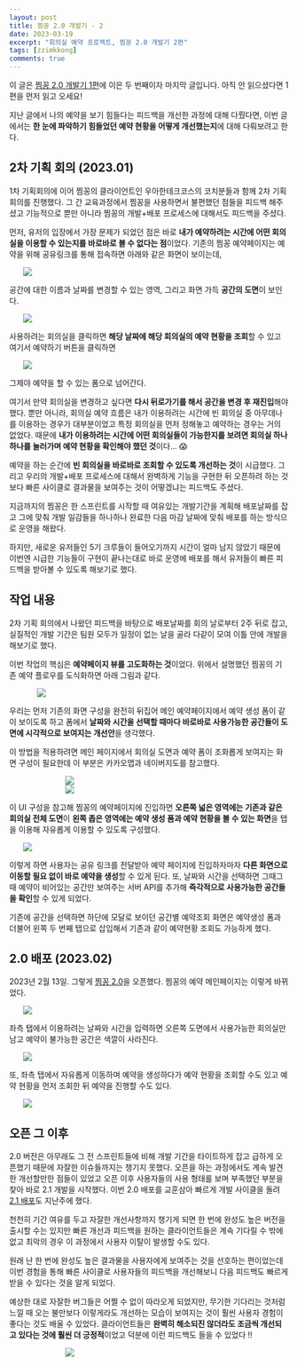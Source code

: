 ```yaml
---
layout: post
title: 찜꽁 2.0 개발기 - 2
date: 2023-03-19
excerpt: "회의실 예약 프로젝트, 찜꽁 2.0 개발기 2편"
tags: [zzimkkong]
comments: true
---
```


이 글은 [찜꽁 2.0 개발기 1편](https://xrabcde.github.io/zzimkkong-2.0-1/)에 이은 두 번째이자 마지막 글입니다. 아직 안 읽으셨다면 1편을 먼저 읽고 오세요!

지난 글에서 나의 예약을 보기 힘들다는 피드백을 개선한 과정에 대해 다뤘다면,
이번 글에서는 **한 눈에 파악하기 힘들었던 예약 현황을 어떻게 개선했는지**에 대해 다뤄보려고 한다.

## 2차 기획 회의 (2023.01)

1차 기획회의에 이어 찜꽁의 클라이언트인 우아한테크코스의 코치분들과 함께 2차 기획회의를 진행했다.
그 간 교육과정에서 찜꽁을 사용하면서 불편했던 점들을 피드백 해주셨고 
기능적으로 뿐만 아니라 찜꽁의 개발+배포 프로세스에 대해서도 피드백을 주셨다.

먼저, 유저의 입장에서 가장 문제가 되었던 점은 바로 **내가 예약하려는 시간에 어떤 회의실을 이용할 수 있는지를 바로바로 볼 수 없다는 점**이었다.
기존의 찜꽁 예약페이지는 예약을 위해 공유링크를 통해 접속하면 아래와 같은 화면이 보이는데,

<div style="width:90% !important; margin:0 auto">
<img src="https://user-images.githubusercontent.com/56033755/224544298-56813032-ba5b-45da-989d-c615d25d76dc.png">
</div>

공간에 대한 이름과 날짜를 변경할 수 있는 영역, 그리고 화면 가득 **공간의 도면**이 보인다.

<div style="width:90% !important; margin:0 auto">
<img src="https://user-images.githubusercontent.com/56033755/226170254-40496b47-f844-444d-aeaa-cc999fdcadf6.png">
</div>

사용하려는 회의실을 클릭하면 **해당 날짜에 해당 회의실의 예약 현황을 조회**할 수 있고 여기서 예약하기 버튼을 클릭하면

<div style="width:90% !important; margin:0 auto">
<img src="https://user-images.githubusercontent.com/56033755/226170274-c4224273-4f88-4125-9469-46f50d9134ac.png">
</div>

그제야 예약을 할 수 있는 폼으로 넘어간다.

여기서 만약 회의실을 변경하고 싶다면 **다시 뒤로가기를 해서 공간을 변경 후 재진입**해야 했다.
뿐만 아니라, 회의실 예약 흐름은 내가 이용하려는 시간에 빈 회의실 중 아무데나를 이용하는 경우가 대부분이었고 특정 회의실을 먼저 정해놓고 예약하는 경우는 거의 없었다. 
때문에 **내가 이용하려는 시간에 어떤 회의실들이 가능한지를 보려면 회의실 하나하나를 눌러가며 예약 현황을 확인해야 했던 것**이다... 😱

예약을 하는 순간에 **빈 회의실을 바로바로 조회할 수 있도록 개선하는 것**이 시급했다.
그리고 우리의 개발+배포 프로세스에 대해서 완벽하게 기능을 구현한 뒤 오픈하려 하는 것보다 빠른 사이클로 결과물을 보여주는 것이 어떻겠냐는 피드백도 주셨다.

지금까지의 찜꽁은 한 스프린트를 시작할 때 여유있는 개발기간을 계획해 배포날짜를 잡고 
그에 맞춰 개발 일감들을 하나하나 완료한 다음 마감 날짜에 맞춰 배포를 하는 방식으로 운영을 해왔다.

하지만, 새로운 유저들인 5기 크루들이 들어오기까지 시간이 얼마 남지 않았기 때문에 이번엔 시급한 기능들이 구현이 끝나는대로 바로 운영에 배포를 해서 
유저들이 빠른 피드백을 받아볼 수 있도록 해보기로 했다.

## 작업 내용

2차 기획 회의에서 나왔던 피드백을 바탕으로 배포날짜를 회의 날로부터 2주 뒤로 잡고, 실질적인 개발 기간은 팀원 모두가 일정이 없는 날을 골라 다같이 모여 이틀 안에 개발을 해보기로 했다.

이번 작업의 핵심은 **예약페이지 뷰를 고도화하는 것**이었다. 위에서 설명했던 찜꽁의 기존 예약 플로우를 도식화하면 아래 그림과 같다.

<div style="width:80% !important; margin:0 auto">
<img src="https://user-images.githubusercontent.com/56033755/226168975-ede08fc8-62df-4c6f-b8a7-c4ae70c45fb1.png">
</div>

우리는 먼저 기존의 화면 구성을 완전히 뒤집어 메인 예약페이지에서 예약 생성 폼이 같이 보이도록 하고 
폼에서 **날짜와 시간을 선택할 때마다 바로바로 사용가능한 공간들이 도면에 시각적으로 보여지는 개선안**을 생각했다.

이 방법을 적용하려면 메인 페이지에서 회의실 도면과 예약 폼이 조화롭게 보여지는 화면 구성이 필요한데 이 부분은 카카오맵과 네이버지도를 참고했다.

<div style="width:60% !important; margin:0 auto">
<img src="https://user-images.githubusercontent.com/56033755/226168535-b8dc180c-10c9-41f7-916d-5d3e591e3450.png">
</div>

<div style="width:60% !important; margin:0 auto">
<img src="https://user-images.githubusercontent.com/56033755/226168562-5a4bef08-d39d-4ce3-a486-130b06bafc49.png">
</div>

이 UI 구성을 참고해 찜꽁의 예약페이지에 진입하면 **오른쪽 넓은 영역에는 기존과 같은 회의실 전체 도면**이
**왼쪽 좁은 영역에는 예약 생성 폼과 예약 현황을 볼 수 있는 화면**을 탭을 이용해 자유롭게 이용할 수 있도록 구성했다.

<div style="width:90% !important; margin:0 auto">
<img src="https://user-images.githubusercontent.com/56033755/226168610-d344c03a-b88d-454e-9483-b6692bbae9fc.png">
</div>

이렇게 하면 사용자는 공유 링크를 전달받아 예약 페이지에 진입하자마자 **다른 화면으로 이동할 필요 없이 바로 예약을 생성**할 수 있게 된다.
또, 날짜와 시간을 선택하면 그때그때 예약이 비어있는 공간만 보여주는 서버 API를 추가해 **즉각적으로 사용가능한 공간들을 확인**할 수 있게 되었다.

기존에 공간을 선택하면 하단에 모달로 보이던 공간별 예약조회 화면은 
예약생성 폼과 더불어 왼쪽 두 번째 탭으로 삽입해서 기존과 같이 예약현황 조회도 가능하게 했다.

## 2.0 배포 (2023.02)

2023년 2월 13일. 그렇게 [찜꽁 2.0](https://github.com/woowacourse-teams/2021-zzimkkong/releases/tag/2.0.0)을 오픈했다. 
찜꽁의 예약 메인페이지는 이렇게 바뀌었다.

<div style="width:90% !important; margin:0 auto">
<img src="https://user-images.githubusercontent.com/56033755/226170389-5e41f6e7-3d71-4ae3-8fe4-a57e3126d768.png">
</div>

좌측 탭에서 이용하려는 날짜와 시간을 입력하면 오른쪽 도면에서 사용가능한 회의실만 남고 예약이 불가능한 공간은 색깔이 사라진다.

<div style="width:90% !important; margin:0 auto">
<img src="https://user-images.githubusercontent.com/56033755/226170412-a0eb9531-c9ec-46d9-8b75-a1f779f84626.png">
</div>

또, 좌측 탭에서 자유롭게 이동하며 예약을 생성하다가 예약 현황을 조회할 수도 있고 예약 현황을 먼저 조회한 뒤 예약을 진행할 수도 있다.

<div style="width:90% !important; margin:0 auto">
<img src="https://user-images.githubusercontent.com/56033755/226170474-5fe73f13-5b5d-4764-b3f7-855efa3e3c94.png">
</div>

## 오픈 그 이후 

2.0 버전은 아무래도 그 전 스프린트들에 비해 개발 기간을 타이트하게 잡고 급하게 오픈했기 때문에 자잘한 이슈들까지는 챙기지 못했다. 
오픈을 하는 과정에서도 계속 발견한 개선할만한 점들이 있었고 오픈 이후 사용자들의 사용 형태를 보며 부족했던 부분을 찾아 바로 2.1 개발을 시작했다.
이번 2.0 배포를 교훈삼아 빠르게 개발 사이클을 돌려 [2.1 배포](https://github.com/woowacourse-teams/2021-zzimkkong/releases/tag/2.1.0)도 지난주에 했다.

천천히 기간 여유를 두고 자잘한 개선사항까지 챙기게 되면 한 번에 완성도 높은 버전을 출시할 수는 있지만
빠른 개선과 피드백을 원하는 클라이언트들은 계속 기다릴 수 밖에 없고 최악의 경우 이 과정에서 사용자 이탈이 발생할 수도 있다.

원래 난 한 번에 완성도 높은 결과물을 사용자에게 보여주는 것을 선호하는 편이었는데
이번 경험을 통해 빠른 사이클로 사용자들의 피드백을 개선해보니 다음 피드백도 빠르게 받을 수 있다는 것을 알게 되었다.

예상한 대로 자잘한 버그들은 어쩔 수 없이 따라오게 되었지만, 
무기한 기다리는 것처럼 느낄 때 오는 불만보다 이렇게라도 개선하는 모습이 보여지는 것이 훨씬 사용자 경험이 좋다는 것도 배울 수 있었다.
클라이언트들은 **완벽히 해소되진 않더라도 조금씩 개선되고 있다는 것에 훨씬 더 긍정적**이었고 덕분에 이런 피드백도 들을 수 있었다 !!

<div style="width:60% !important; margin:0 auto">
<img src="https://user-images.githubusercontent.com/56033755/226166848-5042647c-e4ad-4aba-b490-aa34b6916cb5.png">
</div>